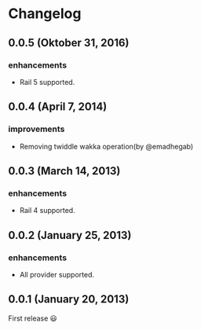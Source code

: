 # Changelog

## 0.0.5 (Oktober 31, 2016)

### enhancements

* Rail 5 supported.

## 0.0.4 (April 7, 2014)

### improvements

* Removing twiddle wakka operation(by @emadhegab)

## 0.0.3 (March 14, 2013)

### enhancements

* Rail 4 supported.

## 0.0.2 (January 25, 2013)

### enhancements

* All provider supported.

## 0.0.1 (January 20, 2013)

First release :smiley: